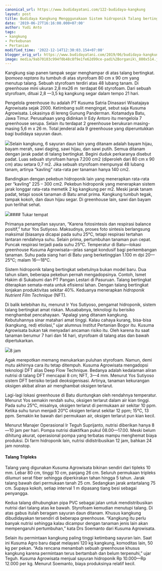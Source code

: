 ```yaml
---
canonical_url: https://www.budidayatani.com/122-budidaya-kangkung
layout: post
title: Budidaya Kangkung Mengggunakaan Sistem hidroponik Talang bertingkat
date: '2019-06-27T16:16:00.000+07:00'
author: Yudi Anto
tags:
- kangkung
- Perkebunan
- Pertanian
modified_time: '2022-12-14T12:30:03.154+07:00'
blogger_orig_url: https://www.budidayatani.com/2019/06/budidaya-kangkung-mengggunakaan-sistem.html
image: media/9ab70103c994f0b48c8f9e1fe62d99ce-padi%2Borganik\_800x514.jpg
---
```

Kangkung siap panen tampak segar menghampar di atas talang bertingkat. *Ipomoea reptans* itu tumbuh di atas styrofoam 80 cm x 90 cm yang menutup talang. Sebuah styrofoam terdiri atas 48 lubang tanam. Di greenhouse mini ukuran 2,8 mx26 m  terdapat 66 styrofoam. Dari sebuah styrofoam, dituai 2,8 —3,5 kg kangkung segar dalam tempo 21 hari.

Pengelola greenhouse itu adalah PT Kusuma Satria Dinasasri Wisatajaya Agrowisata sejak 2000. Ketimbang sulit mengingat, sebut saja Kusuma Agrowisata. Lokasinya di lereng Gunung Panderman. Kotamadya Batu, Jawa Timur. Perusahaan yang didinkan Ir Edy Antoro itu mengelola 7 greenhouse serupa. Selain itu terdapat 2 greenhouse berukuran masing-masing 5,6 m x 26 m. Total jenderal ada 9 greenhouse yang diperuntukkan bagi budidaya sayuran daun.

[![](https://i0.wp.com/1.bp.blogspot.com/-_xwc3wr29i8/XRSI87gP-4I/AAAAAAAACm0/I4z-rXpyiDEgBM8Pzdra2HjfINKKRgH1wCLcBGAs/s400/padi%2Borganik_800x514.jpg?resize=400%2C256&ssl=1)](https://i1.wp.com/1.bp.blogspot.com/-_xwc3wr29i8/XRSI87gP-4I/AAAAAAAACm0/I4z-rXpyiDEgBM8Pzdra2HjfINKKRgH1wCLcBGAs/s1600/padi%2Borganik_800x514.jpg?ssl=1)Selain kangkung, 6 sayuran daun lain yang ditanam adalah bayam hijau, bayam merah, sawi daging, sawi hijau, dan sawi putih. Semua ditanam dengan jarak padat di talang bertingkat. Begini duduk perkaranya disebut padat. Luas sebuah styrofoam hanya 7.200 cm2 (diperoleh dari 80 cm x 90 cm) atau setara 0,7 m2. Jika sebuah styrofoam mempunyai 48 lubang tanam, artinya “kavling” rata-rata per tanaman hanya 140 cm2.

Bandingkan dengan pekebun hidroponik lain yang menerapkan rata-rata per “kavling” 225 – 300 cm2. Pekebun hidroponik yang menerapkan sistem jarak longgar rata-rata memetik 2 kg kangkung per m2. Meski jarak tanam padat, tetapi sosok tanaman di Batu amat prima. Kangkung tumbuh tegak, tampak kokoh, dan daun hijau segar. Di greenhouse lain, sawi dan bayam pun terlihat sehat.

[![](https://i0.wp.com/1.bp.blogspot.com/-zUax2i6OIWs/XRRxbbpeZQI/AAAAAAAACmc/DNiNBPsQuRoCGmMMnveXgdR_IzSuT69QgCLcBGAs/s400/tanam%2Btingkat_800x575.jpg?resize=400%2C287&ssl=1)](https://i0.wp.com/1.bp.blogspot.com/-zUax2i6OIWs/XRRxbbpeZQI/AAAAAAAACmc/DNiNBPsQuRoCGmMMnveXgdR_IzSuT69QgCLcBGAs/s1600/tanam%2Btingkat_800x575.jpg?ssl=1)#### Tukar tempat

Primanya penampilan sayuran, “Karena fotosintesis dan respirasi balance positif,” tutur Yos Sutiyoso. Maksudnya, proses foto sintesis berlangsung maksimal (biasanya dicapai pada suhu 25°C, tetapi respirasi tertahan lantaran rendahnya suhu. Selain prima, pertumbuhan tanaman pun cepat. Puncak respirasi terjadi pada suhu 25°C. Temperatur di Batu—lokasi greenhouse Kusuma Agrowisata—jelas sangat kondusif bagi perkembangan tanaman. Suhu pada siang hari di Batu yang berketinggian 1.100 m dpi 20—25°C; malam 16—18°C.

Sistem hidroponik talang bertingkat sebetulnya bukan model baru. Dua tahun silam, beberapa pekebun pernah mengadopsinya. Contoh, Ismet Hakim di Sukabumi dan PT Pangan Lestari di Pasuruan. Talang bertingkat diterapkan semata-mata untuk efisiensi lahan. Dengan talang bertingkat lonjakan produktivitas sekitar 40%. Keduanya menerapkan *hidroponik Nutrient Film Technique* (NFT).

Di balik kelebihan itu, menurut Ir Yos Sutiyoso, pengamat hidroponik, sistem talang bertingkat amat riskan. Musababnya, teknologi itu berisiko menghambat pencahayaan. “Apalagi yang ditanam kangkung. Kebutuhannya sinar matahari amat tinggi. Kalau cahaya kurang, bisa-bisa (kangkung, red) etiolasi,” ujar alumnus Institut Pertanian Bogor itu. Kusuma Agrowisata bukan tak menyadari ancaman risiko itu. Oleh karena itu saat tanaman berumur 7 hari dan 14 hari, styrofoam di talang atas dan bawah dipertukarkan.

[![](https://i2.wp.com/1.bp.blogspot.com/-wS3s4c1Uzw0/XRSFe76vZtI/AAAAAAAACmo/Gzd7Ix7EzjQvBLQHWI2NJwE0YM4e8ZeEwCLcBGAs/s400/padi%2Borganik_800x528.jpg?resize=400%2C263&ssl=1)](https://i2.wp.com/1.bp.blogspot.com/-wS3s4c1Uzw0/XRSFe76vZtI/AAAAAAAACmo/Gzd7Ix7EzjQvBLQHWI2NJwE0YM4e8ZeEwCLcBGAs/s1600/padi%2Borganik_800x528.jpg?ssl=1)8 jam

Agak merepotkan memang menukarkan puluhan styrofoam. Namun, demi mutu akhirnya cara itu tetap ditempuh. Kusuma Agrowisata mengadopsi teknologi DFT alias Deep Flow Technique. Bedanya adalah kedalaman aliran nutrisi di talang DFT mencapai 8 cm; NFT, 3—4 mm. Menurut Yos Sutiyoso sistem DFT berisiko terjadi deoksigenisasi. Artinya, tanaman kekurangan oksigen akibat aliran air menghambat oksigen terlarut.

Lagi-lagi lokasi greenhouse di Batu diuntungkan oleh rendahnya temperatur. Menurut Yos semakin rendah suhu, oksigen terlarut dalam air kian tinggi. Pada suhu 25°C, misalnya, oksigen terlarut di permukaan air sekitar 10 ppm. Ketika suhu turun menjadi 20°C oksigen terlarut sekitar 12 ppm; 15°C, 13 ppm. Semakin ke bawah dari permukaan air, oksigen terlarut pun kian kecil.

Menurut Manajer Operasional Ir Teguh Suprijanto, nutrisi diberikan hanya 8—10 jam per hari. Pompa nutrisi diaktifkan pukul 08.00—17.00. Meski belum dihitung akurat, operasional pompa yang terbatas mampu menghemat biaya produksi. Di farm hidroponik lain, nutrisi didistribusikan 12 jam, bahkan 24 jam nonstop.

#### Talang Tripleks

Talang yang digunakan Kusuma Agrowisata bikinan sendiri dari tipleks 10 mm. Lebar 80 cm, tinggi 10 cm, panjang 26 cm. Seluruh permukaan tripleks dilumuri serat fiber sehingga diperkirakan tahan hingga 5 tahun. Jarak talang bawah dari permukaan tanah 25 cm. Sedangkan jarak antartalang 75 cm. Supaya kokoh, setiap interval 1 m dipasang tiang besi sebagai penyangga.

Kedua talang dihubungkan pipa PVC sebagai jalan untuk mendistribusikan nutrisi dari talang atas ke bawah. Styrofoam kemudian menutupi talang. Di atas gabus itulah beragam sayuran daun ditanam. Khusus kangkung dibudidayakan tersendiri di beberapa greenhouse. “Kangkung itu perlu banyak nutrisi sehingga kalau dicampur dengan tanaman jenis lain akan mempengaruhi pertumbuhan,” kata Drs Soemanto dari Kusuma Agrowisata.

Selain itu permintaan kangkung paling tinggi ketimbang sayuran lain. Saat ini Kusuma Agro baru dapat melayani 120 kg kangkung, komoditas lain, 50 kg per pekan. “Ada rencana menambah sebuah greenhouse khusus kangkung karena permintaan terus bertambah dan belum terpenuhi,” ujar Teguh. Kusuma Agrowisata menjual sayuran hidroponik Rp 10.000—Rp 12.000 per kg. Menurut Soemanto, biaya produksinya relatif kecil.


